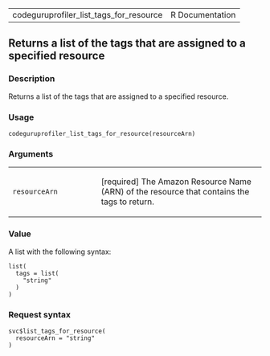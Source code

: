 <table style="width: 100%;">
<tbody>
<tr class="odd">
<td>codeguruprofiler_list_tags_for_resource</td>
<td style="text-align: right;">R Documentation</td>
</tr>
</tbody>
</table>

## Returns a list of the tags that are assigned to a specified resource

### Description

Returns a list of the tags that are assigned to a specified resource.

### Usage

    codeguruprofiler_list_tags_for_resource(resourceArn)

### Arguments

<table>
<colgroup>
<col style="width: 35%" />
<col style="width: 65%" />
</colgroup>
<tbody>
<tr class="odd">
<td><code
id="codeguruprofiler_list_tags_for_resource_:_resourceArn">resourceArn</code></td>
<td><p>[required] The Amazon Resource Name (ARN) of the resource that
contains the tags to return.</p></td>
</tr>
</tbody>
</table>

### Value

A list with the following syntax:

    list(
      tags = list(
        "string"
      )
    )

### Request syntax

    svc$list_tags_for_resource(
      resourceArn = "string"
    )
